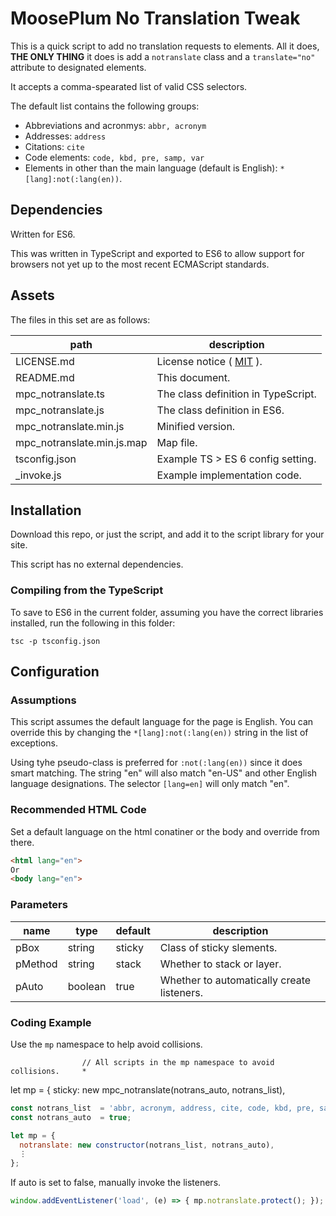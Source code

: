 # MoosePlum No Translation Tweak

This is a quick script to add no translation requests to elements. All it does, **THE ONLY THING** it does is add a `notranslate` class and a `translate="no"` attribute to designated elements.

It accepts a comma-spearated list of valid CSS selectors.

The default list contains the following groups:

* Abbreviations and acronmys: `abbr, acronym`
* Addresses: `address`
* Citations: `cite`
* Code elements: `code, kbd, pre, samp, var`
* Elements in other than the main language (default is English): `*[lang]:not(:lang(en))`.

## Dependencies

Written for ES6.

This was written in TypeScript and exported to ES6 to allow support for browsers not yet up to the most recent ECMAScript standards.

## Assets

The files in this set are as follows:

| path                       | description                                        |
| -------------------------- | -------------------------------------------------- |
| LICENSE.md                 | License notice ( [MIT](https://mit-license.org) ). |
| README.md                  | This document.                                     |
| mpc_notranslate.ts         | The class definition in TypeScript.                |
| mpc_notranslate.js         | The class definition in ES6.                       |
| mpc_notranslate.min.js     | Minified version.                                  |
| mpc_notranslate.min.js.map | Map file.                                          |
| tsconfig.json              | Example TS > ES 6 config setting.                  |
| _invoke.js                 | Example implementation code.                       |

## Installation

Download this repo, or just the script, and add it to the script library for your site.

This script has no external dependencies.

### Compiling from the TypeScript

To save to ES6 in the current folder, assuming you have the correct libraries installed, run the following in this folder:

`tsc -p tsconfig.json`

## Configuration

### Assumptions

This script assumes the default language for the page is English. You can override this by changing the `*[lang]:not(:lang(en))` string in the list of exceptions.

Using tyhe pseudo-class is preferred for `:not(:lang(en))` since it does smart matching. The string "en" will also match "en-US" and other English language designations. The selector `[lang=en]` will only match "en".

### Recommended HTML Code

Set a default language on the html conatiner or the body and override from there.

```html
<html lang="en">
Or
<body lang="en">
```

### Parameters

| name        | type        | default     | description
| ----------  | ----------  | ----------  | ----------
| pBox        | string      | sticky      | Class of sticky slements.
| pMethod     | string      | stack       | Whether to stack or layer.
| pAuto       | boolean     | true        | Whether to automatically create listeners.

### Coding Example

Use the `mp` namespace to help avoid collisions.

                    // All scripts in the mp namespace to avoid collisions.     *
 let mp = {
  sticky: new mpc_notranslate(notrans_auto, notrans_list),

```js
const notrans_list  = 'abbr, acronym, address, cite, code, kbd, pre, samp, var, *[lang]:not(:lang(en))';
const notrans_auto  = true;

let mp = {
  notranslate: new constructor(notrans_list, notrans_auto),
  ⋮
};
```

If auto is set to false, manually invoke the listeners.

```js
window.addEventListener('load', (e) => { mp.notranslate.protect(); });
```
